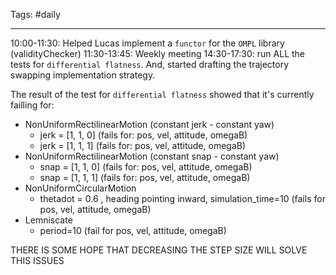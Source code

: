 Tags: #daily

---
10:00-11:30: Helped Lucas implement a `functor` for the `OMPL` library (validityChecker)
11:30-13:45: Weekly meeting
14:30-17:30: run ALL the tests for `differential flatness`.  And, started drafting the trajectory swapping implementation strategy.


The result of the test for `differential flatness` showed that it's currently failling for:
- NonUniformRectilinearMotion (constant jerk - constant yaw) 
	- jerk = [1, 1, 0] (fails for: pos, vel, attitude, omegaB)
	- jerk = [1, 1, 1] (fails for: pos, vel, attitude, omegaB)
- NonUniformRectilinearMotion (constant snap - constant yaw) 
	- snap = [1, 1, 0] (fails for: pos, vel, attitude, omegaB)
	- snap = [1, 1, 1] (fails for: pos, vel, attitude, omegaB)
- NonUniformCircularMotion
	-  thetadot = 0.6 , heading pointing inward, simulation_time=10 (fails for pos, vel, attitude, omegaB)
- Lemniscate
	- period=10 (fail for pos, vel, attitude, omegaB)

THERE IS SOME HOPE THAT DECREASING THE STEP SIZE WILL SOLVE THIS ISSUES